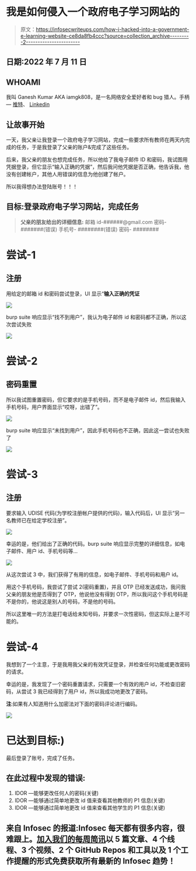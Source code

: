# 我是如何侵入一个政府电子学习网站的

> 原文：<https://infosecwriteups.com/how-i-hacked-into-a-government-e-learning-website-ce8da8fb4ccc?source=collection_archive---------2----------------------->

## 日期:2022 年 7 月 11 日

## **WHOAMI**

我叫 Ganesh Kumar AKA iamgk808，是一名网络安全爱好者和 bug 猎人。手柄— [推特](https://twitter.com/iamgk808)、 [Linkedin](https://www.linkedin.com/in/iamgk808/)

## **让故事开始**

一天，我父亲让我登录一个政府电子学习网站，完成一些要求所有教师在两天内完成的任务，于是我登录了父亲的账户&完成了这些任务。

后来，我父亲的朋友也想完成任务，所以他给了我电子邮件 ID 和密码，我试图用凭据登录，但它显示“输入正确的凭据”，然后我问他凭据是否正确，他告诉我，他没有创建帐户，其他人用错误的信息为他创建了帐户。

所以我得想办法登陆账号！！！

## 目标:登录政府电子学习网站，完成任务

> **父亲的朋友给出的详细信息:**
> 邮箱 id-######@gmail.com
> 密码- #######(错误)
> 手机号- ########(错误)
> 密码- ########

# 尝试-1

## 注册

用给定的邮箱 id 和密码尝试登录，UI 显示“**输入正确的凭证**

![](img/25d6841aed62ce7cde3eede8566c61dd.png)

burp suite 响应显示“找不到用户”，我认为电子邮件 id 和密码都不正确，所以这次尝试失败

![](img/518d1f2449dce1e75d0aba8f16464d05.png)

# 尝试-2

## 密码重置

所以我试图重置密码，但它要求的是手机号码，而不是电子邮件 id，然后我输入手机号码，用户界面显示“哎呀，出错了”。

![](img/319e92f9445709198f5d13802a21907a.png)

burp suite 响应显示“未找到用户”，因此手机号码也不正确，因此这一尝试也失败了

![](img/50f73ebc45d04210a18d8f92d4f84fd2.png)

# 尝试-3

## 注册

要求输入 UDISE 代码(为学校注册帐户提供的代码)，输入代码后，UI 显示“另一名教师已在给定学校注册”。

![](img/d68b84dc83ca07468b73cd1651c218a5.png)

幸运的是，他们给出了正确的代码。burp suite 响应显示完整的详细信息，如电子邮件、用户 id、手机号码等...

![](img/ca2991b7ac77e52251ac94f6c0918055.png)

从这次尝试 3 中，我们获得了有用的信息，如电子邮件、手机号码和用户 id。

用这个手机号码，我尝试了尝试 2(密码重置)，并且 OTP 已经发送成功，我问我父亲的朋友他是否得到了 OTP，他说他没有得到 OTP，所以我问这个手机号码是不是你的，他说这是别人的号码，不是他的号码。

所以这里唯一的方法是打电话给未知号码，并要求一次性密码，但这实际上是不可能的。

# 尝试-4

我想到了一个主意，于是我用我父亲的有效凭证登录，并检查任何功能或更改密码的请求。

幸运的是，我发现了一个密码重置请求，只需要一个有效的用户 id，不检查旧密码，从尝试 3 我已经得到了用户 id，所以我成功地更改了密码。

**注**:如果有人知道用什么加密法对下面的密码评论进行编码。

![](img/202d55b6a58179c1bc9d32cddf66b558.png)

# 已达到目标:)

最后登录了账号，完成了任务。

## 在此过程中发现的错误:

1.  IDOR —能够更改任何人的密码(关键)
2.  IDOR —能够通过简单地更改 id 值来查看其他教师的 P1 信息(关键)
3.  IDOR —能够通过简单地更改 id 值来查看其他学生的 P1 信息(关键)

## 来自 Infosec 的报道:Infosec 每天都有很多内容，很难跟上。[加入我们的每周简讯](https://weekly.infosecwriteups.com/)以 5 篇文章、4 个线程、3 个视频、2 个 GitHub Repos 和工具以及 1 个工作提醒的形式免费获取所有最新的 Infosec 趋势！